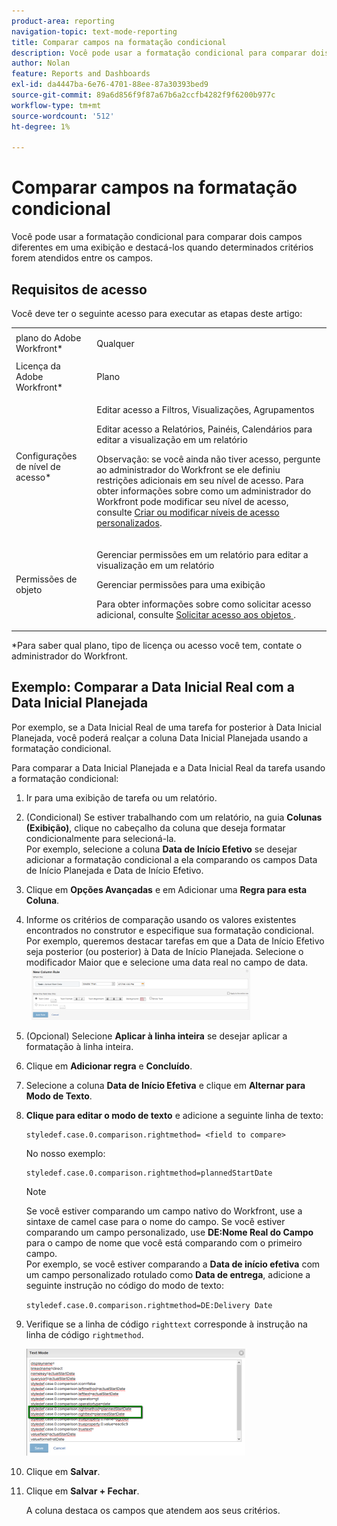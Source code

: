 ```yaml
---
product-area: reporting
navigation-topic: text-mode-reporting
title: Comparar campos na formatação condicional
description: Você pode usar a formatação condicional para comparar dois campos diferentes em uma exibição e destacá-los quando determinados critérios forem atendidos entre os campos.
author: Nolan
feature: Reports and Dashboards
exl-id: da4447ba-6e76-4701-88ee-87a30393bed9
source-git-commit: 89a6d856f9f87a67b6a2ccfb4282f9f6200b977c
workflow-type: tm+mt
source-wordcount: '512'
ht-degree: 1%

---
```


# Comparar campos na formatação condicional

Você pode usar a formatação condicional para comparar dois campos diferentes em uma exibição e destacá-los quando determinados critérios forem atendidos entre os campos.

## Requisitos de acesso

Você deve ter o seguinte acesso para executar as etapas deste artigo:

<table style="table-layout:auto"> 
 <col> 
 <col> 
 <tbody> 
  <tr> 
   <td role="rowheader">plano do Adobe Workfront*</td> 
   <td> <p>Qualquer</p> </td> 
  </tr> 
  <tr> 
   <td role="rowheader">Licença da Adobe Workfront*</td> 
   <td> <p>Plano </p> </td> 
  </tr> 
  <tr> 
   <td role="rowheader">Configurações de nível de acesso*</td> 
   <td> <p>Editar acesso a Filtros, Visualizações, Agrupamentos</p> <p>Editar acesso a Relatórios, Painéis, Calendários para editar a visualização em um relatório</p> <p>Observação: se você ainda não tiver acesso, pergunte ao administrador do Workfront se ele definiu restrições adicionais em seu nível de acesso. Para obter informações sobre como um administrador do Workfront pode modificar seu nível de acesso, consulte <a href="../../../administration-and-setup/add-users/configure-and-grant-access/create-modify-access-levels.md" class="MCXref xref">Criar ou modificar níveis de acesso personalizados</a>.</p> </td> 
  </tr> 
  <tr> 
   <td role="rowheader">Permissões de objeto</td> 
   <td> <p>Gerenciar permissões em um relatório para editar a visualização em um relatório</p> <p>Gerenciar permissões para uma exibição</p> <p>Para obter informações sobre como solicitar acesso adicional, consulte <a href="../../../workfront-basics/grant-and-request-access-to-objects/request-access.md" class="MCXref xref">Solicitar acesso aos objetos </a>.</p> </td> 
  </tr> 
 </tbody> 
</table>

&#42;Para saber qual plano, tipo de licença ou acesso você tem, contate o administrador do Workfront.

## Exemplo: Comparar a Data Inicial Real com a Data Inicial Planejada

Por exemplo, se a Data Inicial Real de uma tarefa for posterior à Data Inicial Planejada, você poderá realçar a coluna Data Inicial Planejada usando a formatação condicional.

Para comparar a Data Inicial Planejada e a Data Inicial Real da tarefa usando a formatação condicional:

1. Ir para uma exibição de tarefa ou um relatório.
1. (Condicional) Se estiver trabalhando com um relatório, na guia **Colunas (Exibição)**, clique no cabeçalho da coluna que deseja formatar condicionalmente para selecioná-la.\
   Por exemplo, selecione a coluna **Data de Início Efetivo** se desejar adicionar a formatação condicional a ela comparando os campos Data de Início Planejada e Data de Início Efetivo.

1. Clique em **Opções Avançadas** e em Adicionar uma **Regra para esta Coluna**.

1. Informe os critérios de comparação usando os valores existentes encontrados no construtor e especifique sua formatação condicional.\
   Por exemplo, queremos destacar tarefas em que a Data de Início Efetivo seja posterior (ou posterior) à Data de Início Planejada. Selecione o modificador Maior que e selecione uma data real no campo de data.\
     ![](assets/cond-format-1-350x84.png)

1. (Opcional) Selecione **Aplicar à linha inteira** se desejar aplicar a formatação à linha inteira.
1. Clique em **Adicionar regra** e **Concluído**.

1. Selecione a coluna **Data de Início Efetiva** e clique em **Alternar para Modo de Texto**.

1. **Clique para editar o modo de texto** e adicione a seguinte linha de texto:

   ```
   styledef.case.0.comparison.rightmethod= <field to compare>
   ```

   No nosso exemplo: 

   ```
   styledef.case.0.comparison.rightmethod=plannedStartDate
   ```

   >[!NOTE]
   >
   >Se você estiver comparando um campo nativo do Workfront, use a sintaxe de camel case para o nome do campo. Se você estiver comparando um campo personalizado, use **DE:Nome Real do Campo** para o campo de nome que você está comparando com o primeiro campo.\
   >Por exemplo, se você estiver comparando a **Data de início efetiva** com um campo personalizado rotulado como **Data de entrega**, adicione a seguinte instrução no código do modo de texto:
   >
   >`styledef.case.0.comparison.rightmethod=DE:Delivery Date`

1. Verifique se a linha de código `righttext` corresponde à instrução na linha de código `rightmethod`.

   ![](assets/cond-format-2-350x171.png)

1. Clique em **Salvar**.
1. Clique em **Salvar + Fechar**.

   A coluna destaca os campos que atendem aos seus critérios.

